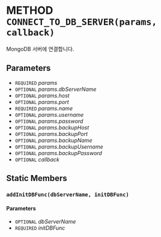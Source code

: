 # METHOD `CONNECT_TO_DB_SERVER(params, callback)`
MongoDB 서버에 연결합니다.

## Parameters
* `REQUIRED` *params*
* `OPTIONAL` *params.dbServerName*
* `OPTIONAL` *params.host*
* `OPTIONAL` *params.port*
* `REQUIRED` *params.name*
* `OPTIONAL` *params.username*
* `OPTIONAL` *params.password*
* `OPTIONAL` *params.backupHost*
* `OPTIONAL` *params.backupPort*
* `OPTIONAL` *params.backupName*
* `OPTIONAL` *params.backupUsername*
* `OPTIONAL` *params.backupPassword*
* `OPTIONAL` *callback*

## Static Members

### `addInitDBFunc(dbServerName, initDBFunc)`
#### Parameters
* `OPTIONAL` *dbServerName*
* `REQUIRED` *initDBFunc*
